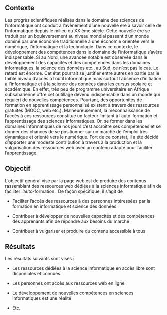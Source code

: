## Contexte

Les progrès scientifiques réalisés dans le domaine des sciences de l’informatique ont conduit à l’avènement d’une nouvelle ère à savoir celle de l’informatique depuis le milieu du XX ème siècle.
Cette nouvelle ère se traduit par un bouleversement au niveau mondial passant d’un monde dominé par une économie traditionnelle à une économie orientée vers le numérique, l’informatique et la technologie.
Dans ce contexte, le développement des compétences dans le domaine de l’informatique s’avère indispensable.
Si au Nord, une avancée notable est observée dans le développement des capacités et des compétences dans les domaines informatiques, la science des données etc., au Sud, ce n’est pas le cas.
Le retard est énorme.
Cet état pourrait se justifier entre autres en partie par le faible niveau d’accès à l’outil informatique mais surtout l’absence d’initiation à l’informatique et à la science des données dans les cursus scolaire et académique.
En effet, très peu de programme universitaire en Afrique subsaharienne offre cet outillage devenu indispensable dans un monde qui requiert de nouvelles compétences.
Pourtant, des opportunités de formation en apprentissage personnalisé existent à travers des ressources gratuites (MOOC, web etc.).
Malheureusement, la méconnaissance de l’accès à ces ressources constitue un facteur limitant à l’auto-formation et l’apprentissage des sciences informatiques.
Or, se former dans les domaines informatiques de nos jours c’est accroître ses compétences et se donner des chances de se positionner sur un marché de l’emploi très dynamique et orienté vers le numérique.
Fort de ce constat, il a été décidé d’apporter une modeste contribution à travers à la production et la vulgarisation des ressources web avec un contenu adapté pour faciliter l’apprentissage. 

## Objectif

L’objectif général visé par la page web est de produire des contenus rassemblant des ressources web dédiées à la sciences informatique afin de faciliter l’auto-formation.
 De façon spécifique, il s’agit de 

-   Faciliter l’accès des ressources à des personnes intéressées par la formation en informatique et science des données

-   Contribuer à développer de nouvelles capacités et des compétences des apprenants afin de répondre aux besoins du marché

-   Contribuer à vulgariser et produire du contenu accessible à tous

## Résultats

Les résultats suivants sont visés :

-   Les ressources dédiées à la science informatique en accès libre sont disponibles et connues

-   Les personnes ont accès aux ressources web en ligne

-   Le développement de nouvelles compétences en sciences informatiques est une réalité

-   Etc.
